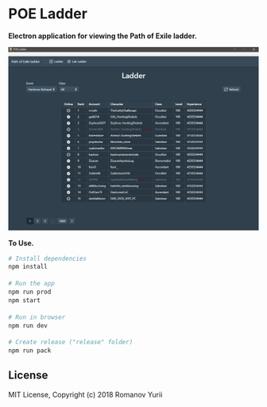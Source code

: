# POE Ladder

**Electron application for viewing the Path of Exile ladder.**

![](public/Screenshot_1.png?raw=true)

**To Use.**

```bash
# Install dependencies
npm install

# Run the app
npm run prod
npm start

# Run in browser
npm run dev

# Create release ("release" folder)
npm run pack
```

## License

MIT License, Copyright (c) 2018 Romanov Yurii
